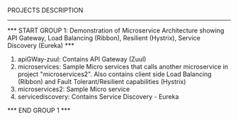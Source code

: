 PROJECTS DESCRIPTION

--------------------

*** START GROUP 1: Demonstration of Microservice Architecture showing API Gateway, Load Balancing (Ribbon), Resilient (Hystrix), Service Discovery (Eureka) ***
1. apiGWay-zuul: Contains API Gateway (Zuul)
2. microservices: Sample Micro services that calls another microservice in project "microservices2". Also contains client side Load Balancing (Ribbon) and Fault Tolerant/Resilient capabilities (Hystrix)
3. microservices2: Sample Micro service
4. servicediscovery: Contains Service Discovery - Eureka

*** END GROUP 1 ***
